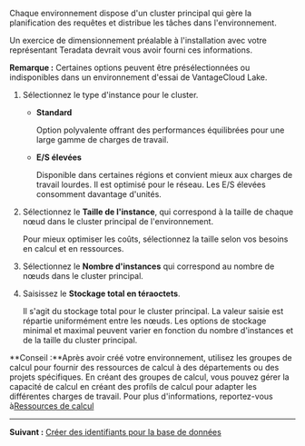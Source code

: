 Chaque environnement dispose d'un cluster principal qui gère la planification des requêtes et distribue les tâches dans l'environnement.

Un exercice de dimensionnement préalable à l'installation avec votre représentant Teradata devrait vous avoir fourni ces informations.

**Remarque :** Certaines options peuvent être présélectionnées ou indisponibles dans un environnement d'essai de VantageCloud Lake.

1.  Sélectionnez le type d'instance pour le cluster.

    -   **Standard**

        Option polyvalente offrant des performances équilibrées pour une large gamme de charges de travail.


    -   **E/S élevées**

        Disponible dans certaines régions et convient mieux aux charges de travail lourdes. Il est optimisé pour le réseau. Les E/S élevées consomment davantage d'unités.


1.  Sélectionnez le **Taille de l'instance**, qui correspond à la taille de chaque nœud dans le cluster principal de l'environnement.

    Pour mieux optimiser les coûts, sélectionnez la taille selon vos besoins en calcul et en ressources.


1.  Sélectionnez le **Nombre d'instances** qui correspond au nombre de nœuds dans le cluster principal.


1.  Saisissez le **Stockage total en téraoctets**.

    Il s'agit du stockage total pour le cluster principal. La valeur saisie est répartie uniformément entre les nœuds. Les options de stockage minimal et maximal peuvent varier en fonction du nombre d'instances et de la taille du cluster principal.


**Conseil :**Après avoir créé votre environnement, utilisez les groupes de calcul pour fournir des ressources de calcul à des départements ou des projets spécifiques. En créant des groupes de calcul, vous pouvez gérer la capacité de calcul en créant des profils de calcul pour adapter les différentes charges de travail. Pour plus d'informations, reportez-vous à[Ressources de calcul](nmr1658424425362.md)

---

**Suivant :** [Créer des identifiants pour la base de données](czl1721069081260.md)

